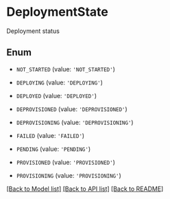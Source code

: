 # DeploymentState

Deployment status

## Enum

* `NOT_STARTED` (value: `'NOT_STARTED'`)

* `DEPLOYING` (value: `'DEPLOYING'`)

* `DEPLOYED` (value: `'DEPLOYED'`)

* `DEPROVISIONED` (value: `'DEPROVISIONED'`)

* `DEPROVISIONING` (value: `'DEPROVISIONING'`)

* `FAILED` (value: `'FAILED'`)

* `PENDING` (value: `'PENDING'`)

* `PROVISIONED` (value: `'PROVISIONED'`)

* `PROVISIONING` (value: `'PROVISIONING'`)

[[Back to Model list]](../README.md#documentation-for-models) [[Back to API list]](../README.md#documentation-for-api-endpoints) [[Back to README]](../README.md)


